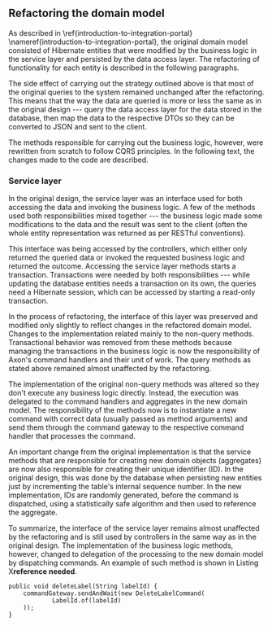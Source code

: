 ## Refactoring the domain model

As described in \ref{introduction-to-integration-portal} \nameref{introduction-to-integration-portal}, the original domain model consisted of Hibernate entities that were modified by the business logic in the service layer and persisted by the data access layer. The refactoring of functionality for each entity is described in the following paragraphs.

The side effect of carrying out the strategy outlined above is that most of the original queries to the system remained unchanged after the refactoring. This means that the way the data are queried is more or less the same as in the original design --- query the data access layer for the data stored in the database, then map the data to the respective DTOs so they can be converted to JSON and sent to the client.

The methods responsible for carrying out the business logic, however, were rewritten from scratch to follow CQRS principles. In the following text, the changes made to the code are described.

### Service layer

In the original design, the service layer was an interface used for both accessing the data and invoking the business logic. A few of the methods used both responsibilities mixed together --- the business logic made some modifications to the data and the result was sent to the client (often the whole entity representation was returned as per RESTful conventions).

This interface was being accessed by the controllers, which either only returned the queried data or invoked the requested business logic and returned the outcome. Accessing the service layer methods starts a transaction. Transactions were needed by both responsibilities --- while updating the database entities needs a transaction on its own, the queries need a Hibernate session, which can be accessed by starting a read-only transaction.

In the process of refactoring, the interface of this layer was preserved and modified only slightly to reflect changes in the refactored domain model. Changes to the implementation related mainly to the non-query methods. Transactional behavior was removed from these methods because managing the transactions in the business logic is now the responsibility of Axon's command handlers and their unit of work. The query methods as stated above remained almost unaffected by the refactoring.

The implementation of the original non-query methods was altered so they don't execute any business logic directly. Instead, the execution was delegated to the command handlers and aggregates in the new domain model. The responsibility of the methods now is to instantiate a new command with correct data (usually passed as method arguments) and send them through the command gateway to the respective command handler that processes the command. 

An important change from the original implementation is that the service methods that are responsible for creating new domain objects (aggregates) are now also responsible for creating their unique identifier (ID). In the original design, this was done by the database when persisting new entities just by incrementing the table's internal sequence number. In the new implementation, IDs are randomly generated, before the command is dispatched, using a statistically safe algorithm and then used to reference the aggregate.

To summarize, the interface of the service layer remains almost unaffected by the refactoring and is still used by controllers in the same way as in the original design. The implementation of the business logic methods, however, changed to delegation of the processing to the new domain model by dispatching commands. An example of such method is shown in Listing X**reference needed**.

    public void deleteLabel(String labelId) {
        commandGateway.sendAndWait(new DeleteLabelCommand(
                LabelId.of(labelId)
        ));
    }
